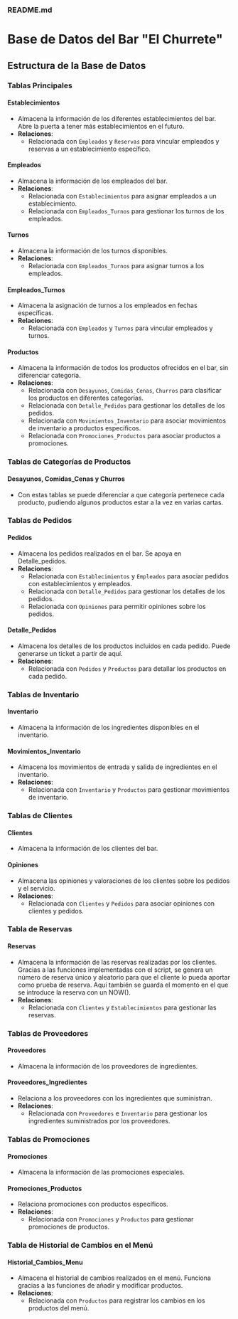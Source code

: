 ### README.md

# Base de Datos del Bar "El Churrete"

## Estructura de la Base de Datos

### Tablas Principales

#### Establecimientos
- Almacena la información de los diferentes establecimientos del bar. Abre la puerta a tener más establecimientos en el futuro.
- **Relaciones**: 
  - Relacionada con `Empleados` y `Reservas` para vincular empleados y reservas a un establecimiento específico.

#### Empleados
- Almacena la información de los empleados del bar.
- **Relaciones**:
  - Relacionada con `Establecimientos` para asignar empleados a un establecimiento.
  - Relacionada con `Empleados_Turnos` para gestionar los turnos de los empleados.

#### Turnos
- Almacena la información de los turnos disponibles.
- **Relaciones**:
  - Relacionada con `Empleados_Turnos` para asignar turnos a los empleados.

#### Empleados_Turnos
- Almacena la asignación de turnos a los empleados en fechas específicas.
- **Relaciones**:
  - Relacionada con `Empleados` y `Turnos` para vincular empleados y turnos.

#### Productos
- Almacena la información de todos los productos ofrecidos en el bar, sin diferenciar categoría.
- **Relaciones**:
  - Relacionada con `Desayunos`, `Comidas_Cenas`, `Churros` para clasificar los productos en diferentes categorías.
  - Relacionada con `Detalle_Pedidos` para gestionar los detalles de los pedidos.
  - Relacionada con `Movimientos_Inventario` para asociar movimientos de inventario a productos específicos.
  - Relacionada con `Promociones_Productos` para asociar productos a promociones.

### Tablas de Categorías de Productos

#### Desayunos, Comidas_Cenas y Churros
- Con estas tablas se puede diferenciar a que categoría pertenece cada producto, pudiendo algunos productos estar a la vez en varias cartas.

### Tablas de Pedidos

#### Pedidos
- Almacena los pedidos realizados en el bar. Se apoya en Detalle_pedidos.
- **Relaciones**:
  - Relacionada con `Establecimientos` y `Empleados` para asociar pedidos con establecimientos y empleados.
  - Relacionada con `Detalle_Pedidos` para gestionar los detalles de los pedidos.
  - Relacionada con `Opiniones` para permitir opiniones sobre los pedidos.

#### Detalle_Pedidos
- Almacena los detalles de los productos incluidos en cada pedido. Puede generarse un ticket a partir de aquí.
- **Relaciones**:
  - Relacionada con `Pedidos` y `Productos` para detallar los productos en cada pedido.

### Tablas de Inventario

#### Inventario
- Almacena la información de los ingredientes disponibles en el inventario.

#### Movimientos_Inventario
- Almacena los movimientos de entrada y salida de ingredientes en el inventario.
- **Relaciones**:
  - Relacionada con `Inventario` y `Productos` para gestionar movimientos de inventario.

### Tablas de Clientes

#### Clientes
- Almacena la información de los clientes del bar.

#### Opiniones
- Almacena las opiniones y valoraciones de los clientes sobre los pedidos y el servicio.
- **Relaciones**:
  - Relacionada con `Clientes` y `Pedidos` para asociar opiniones con clientes y pedidos.

### Tabla de Reservas

#### Reservas
- Almacena la información de las reservas realizadas por los clientes. Gracias a las funciones implementadas con el script, se genera un número de reserva único y aleatorio para que el cliente lo pueda aportar como prueba de reserva. Aquí también se guarda el momento en el que se introduce la reserva con un NOW().
- **Relaciones**:
  - Relacionada con `Clientes` y `Establecimientos` para gestionar las reservas.

### Tablas de Proveedores

#### Proveedores
- Almacena la información de los proveedores de ingredientes.

#### Proveedores_Ingredientes
- Relaciona a los proveedores con los ingredientes que suministran.
- **Relaciones**:
  - Relacionada con `Proveedores` e `Inventario` para gestionar los ingredientes suministrados por los proveedores.

### Tablas de Promociones

#### Promociones
- Almacena la información de las promociones especiales.

#### Promociones_Productos
- Relaciona promociones con productos específicos.
- **Relaciones**:
  - Relacionada con `Promociones` y `Productos` para gestionar promociones de productos.

### Tabla de Historial de Cambios en el Menú

#### Historial_Cambios_Menu
- Almacena el historial de cambios realizados en el menú. Funciona gracias a las funciones de añadir y modificar productos.
- **Relaciones**:
  - Relacionada con `Productos` para registrar los cambios en los productos del menú.
